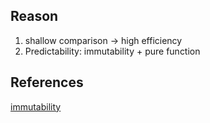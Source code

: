 ## Reason
1. shallow comparison -> high efficiency
2. Predictability: immutability + pure function

## References
[immutability](https://fullstackmasters.io/immutability-important-redux/)
